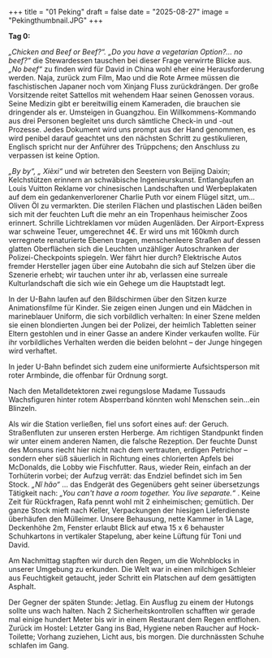 +++
title = "01 Peking"
draft = false
date = "2025-08-27"
image = "Pekingthumbnail.JPG"
+++

**Tag 0:**

*„Chicken and Beef or Beef?“. „Do you have a vegetarian Option?… no beef?“* die Stewardessen tauschen bei dieser Frage verwirrte Blicke aus. *„No beef“* zu finden wird für David in China wohl eher eine Herausforderung werden. Naja, zurück zum Film, Mao und die Rote Armee müssen die faschistischen Japaner noch vom Xinjang Fluss zurückdrängen. Der große Vorsitzende reitet Sattellos mit wehendem Haar seinen Genossen voraus. Seine Medizin gibt er bereitwillig einem Kameraden, die brauchen sie dringender als er. Umsteigen in Guangzhou. Ein Willkommens-Kommando aus drei Personen begleitet uns durch sämtliche Check-in und -out Prozesse. Jedes Dokument wird uns prompt aus der Hand genommen, es wird penibel darauf geachtet uns den nächsten Schritt zu gestikulieren, Englisch spricht nur der Anführer des Trüppchens; den Anschluss zu verpassen ist keine Option.

*„By by“, „ Xièxi“* und wir betreten den Seestern von Beijing Daixin; Kelchstützen erinnern an schwäbische Ingenieurskunst. Entlanglaufen an Louis Vuitton Reklame vor chinesischen Landschaften und Werbeplakaten auf dem ein gedankenverlorener Charlie Puth vor einem Flügel sitzt, um… Oliven Öl zu vermarkten. Die sterilen Flächen und plastischen Läden beißen sich mit der feuchten Luft die mehr an ein Tropenhaus heimischer Zoos erinnert. Schrille Lichtreklamen vor müden Augenläden. Der Airport-Express war schweine Teuer, umgerechnet 4€. Er wird uns mit 160kmh durch verregnete renaturierte Ebenen tragen, menschenleere Straßen auf dessen glatten Oberflächen sich die Leuchten unzähliger Autoschranken der Polizei-Checkpoints
spiegeln. Wer fährt hier durch? Elektrische Autos fremder Hersteller jagen über eine Autobahn die sich auf Stelzen über die Szenerie erhebt; wir tauchen unter ihr ab, verlassen eine surreale Kulturlandschaft die sich wie ein Gehege um die Hauptstadt legt. 

In der U-Bahn laufen auf den Bildschirmen über den Sitzen kurze Animationsfilme für Kinder. Sie zeigen einen Jungen und ein Mädchen in marineblauer Uniform, die sich vorbildlich verhalten: In einer Szene melden sie einen blondierten Jungen bei der Polizei, der heimlich Tabletten seiner Eltern gestohlen und in einer Gasse an andere Kinder verkaufen wollte. Für ihr vorbildliches Verhalten werden die beiden belohnt – der Junge hingegen wird verhaftet.

In jeder U-Bahn befindet sich zudem eine uniformierte Aufsichtsperson mit roter Armbinde, die offenbar für Ordnung sorgt.

Nach den Metalldetektoren zwei regungslose Madame Tussauds Wachsfiguren hinter rotem Absperrband könnten wohl Menschen sein…ein Blinzeln. 

Als wir die Station verließen, fiel uns sofort eines auf: der Geruch.
Straßenfluten zur unseren ersten Herberge. 
Am richtigen Standpunkt finden wir unter einem anderen Namen, die falsche Rezeption. Der feuchte Dunst des Monsuns riecht hier nicht nach dem vertrauten, erdigen Petrichor – sondern eher süß säuerlich in Richtung eines chlorierten Apfels bei McDonalds, die Lobby wie Fischfutter. Raus, wieder Rein, einfach an der Torhüterin vorbei; der Aufzug verrät: das Endziel befindet sich im 5en Stock. *„Nǐ hǎo“* … das Endgerät des Gegenübers geht seiner übersetzungs Tätigkeit nach: *„You can't have a room together. You live separate.“* . Keine Zeit für Rückfragen, Rafa pennt wohl mit 2 einheimischen; gemütlich. Der ganze Stock mieft nach Keller, Verpackungen der hiesigen Lieferdienste überhäufen den Mülleimer. Unsere Behausung, nette Kammer in 1A Lage, Deckenhöhe 2m, Fenster erlaubt Blick auf etwa 15 x 6 behauster Schuhkartons in vertikaler Stapelung, aber keine Lüftung für Toni und David. 

Am Nachmittag stapften wir durch den Regen, um die Wohnblocks in unserer Umgebung zu erkunden. Die Welt war in einen milchigen Schleier aus Feuchtigkeit getaucht, jeder Schritt ein Platschen auf dem gesättigten Asphalt.

Der Gegner der späten Stunde: Jetlag. Ein Ausflug zu einem der Hutongs sollte uns wach halten. Nach 2 Sicherheitskontrollen schafften wir gerade mal einige hundert Meter bis wir in einem Restaurant dem Regen entflohen.
Zurück im Hostel: Letzter Gang ins Bad, Hygiene neben Raucher auf Hock-Toilette; Vorhang zuziehen, Licht aus, bis morgen. 
Die durchnässten Schuhe schlafen im Gang. 

